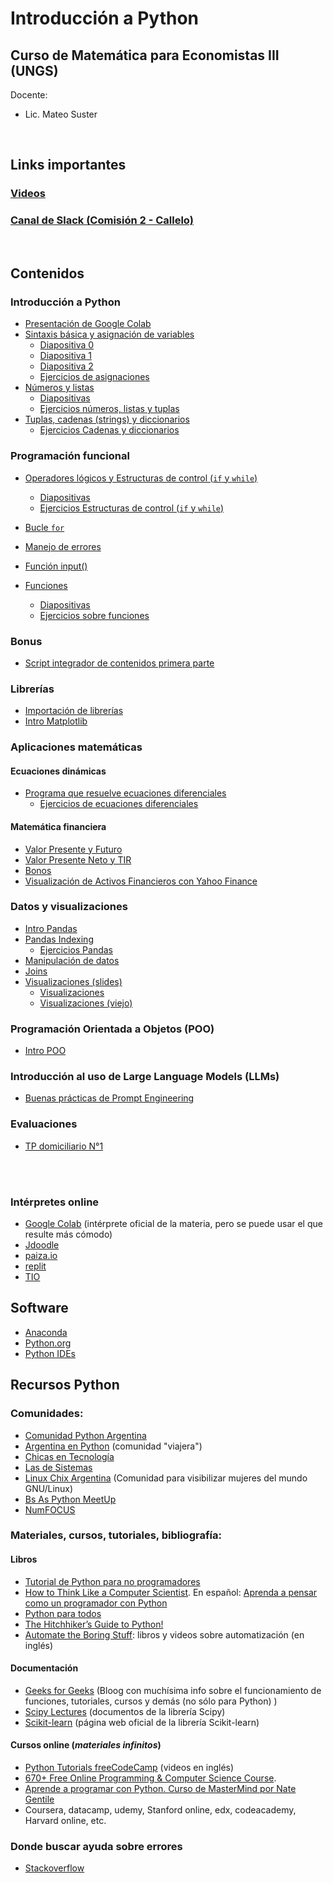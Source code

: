 # Introducción a Python
## Curso de Matemática para Economistas III (UNGS)

Docente: 
- Lic. Mateo Suster 

<br>


## Links importantes
### [Videos](https://youtube.com/playlist?list=PL2h-fkhd9MI0xKsPaNTeprgQKiPD4nwFC&si=XcHNmTRdmkLwqGyR)
<!-- ### [Canal de Slack (Comisión 1 - Pereira)](https://join.slack.com/t/mpeiii20251er-dvv6884/shared_invite/zt-31t2fheth-BVGWFC_oVPtRZTxOxKyoPA) -->
### [Canal de Slack (Comisión 2 - Callelo)](https://join.slack.com/t/mpeiii20252do-ftz4291/shared_invite/zt-3cd555tjq-DL68j_SzB~p9PhNjqwrwNw)

<!--
### [Videos](https://youtube.com/playlist?list=PL2h-fkhd9MI0xKsPaNTeprgQKiPD4nwFC&si=XcHNmTRdmkLwqGyR)
 -->


<br>

## Contenidos
### Introducción a Python
  * [Presentación de Google Colab](https://colab.research.google.com/github/mateosuster/pythonungs/blob/master/codigos/introduccion_a_python/0_Intro_Colab_y_Markdown.ipynb)
  * [Sintaxis básica y asignación de variables](https://colab.research.google.com/github/mateosuster/pythonungs/blob/master/codigos/introduccion_a_python/1.0_Sintaxis_b%C3%A1sica_y_asignaci%C3%B3n_de_variables.ipynb)
    * [Diapositiva 0](https://github.com/mateosuster/pythonungs/blob/master/documents/python_clase_1.pdf)
	* [Diapositiva 1](https://github.com/mateosuster/pythonungs/blob/master/documents/python_clase_1_1.pdf)
	* [Diapositiva 2](https://github.com/mateosuster/pythonungs/blob/master/documents/python_clase_1_2.pdf)
	* [Ejercicios de asignaciones](https://colab.research.google.com/github/mateosuster/pythonungs/blob/master/codigos/introduccion_a_python/1.1_Ejercicios_sobre_asignaci%C3%B3n_de_variables.ipynb)
  * [Números y listas](https://colab.research.google.com/drive/15RFG4oE_3lv_ArXkZvudDEDxgLJqrqrs?usp=sharing)
	* [Diapositivas](https://github.com/mateosuster/pythonungs/blob/master/documents/build/mpe3_py_numeros_y_listas.pdf)
	* [Ejercicios números, listas y tuplas](https://colab.research.google.com/github/mateosuster/pythonungs/blob/master/codigos/introduccion_a_python/2.1_Ejercicios_operadores%2C_n%C3%BAmeros%2C_listas_y_tuplas.ipynb)
  * [Tuplas, cadenas (strings) y diccionarios](https://colab.research.google.com/github/mateosuster/pythonungs/blob/master/codigos/introduccion_a_python/3.0_Tuplas_Cadenas_y_diccionarios.ipynb)
    * [Ejercicios Cadenas y diccionarios](https://colab.research.google.com/github/mateosuster/pythonungs/blob/master/codigos/introduccion_a_python/3.1_Ejercicios_Cadenas%2C_Tuplas_y_Diccionarios.ipynb) 

### Programación funcional
  * [Operadores lógicos y Estructuras de control (`if` y `while`)](https://colab.research.google.com/github/mateosuster/pythonungs/blob/master/codigos/programacion_funcional/1.0_Estructuras_de_control_I.ipynb)
	* [Diapositivas](https://github.com/mateosuster/pythonungs/blob/master/documents/build/mpe3_py_if_while.pdf)
    * [Ejercicios Estructuras de control (`if` y `while`)](https://colab.research.google.com/github/mateosuster/pythonungs/blob/master/codigos/programacion_funcional/MPE_III_Ejercicios_if_y_while.ipynb)
  * [Bucle `for`](https://colab.research.google.com/drive/1isk6NI5RwM-_1JXQNaA4P172I0N9As32?usp=sharing) 
  * [Manejo de errores](https://colab.research.google.com/github/mateosuster/pythonungs/blob/master/codigos/introduccion_a_python/Practica_manejo_de_errores.ipynb)
  * [Función input()](https://colab.research.google.com/github/mateosuster/pythonungs/blob/master/codigos/programacion_funcional/Funci%C3%B3n_input().ipynb)

  * [Funciones](https://colab.research.google.com/github/mateosuster/pythonungs/blob/master/codigos/programacion_funcional/MPE_III_Funciones.ipynb)
    * [Diapositivas](https://github.com/mateosuster/pythonungs/blob/master/documents/build/mpe3_py_funciones.pdf)
	* [Ejercicios sobre funciones](https://colab.research.google.com/github/mateosuster/pythonungs/blob/master/codigos/programacion_funcional/3.1_Ejercicios_Funciones.ipynb)



### Bonus
  * [Script integrador de contenidos primera parte](https://colab.research.google.com/github/mateosuster/pythonungs/blob/master/codigos/introduccion_a_python/4.0_Pr%C3%A1ctica_1_1_tipos_datos.ipynb)

### Librerías
  * [Importación de librerías](https://colab.research.google.com/github/mateosuster/pythonungs/blob/master/codigos/python_importaci_n_de_librer_as.ipynb)
  * [Intro Matplotlib](https://colab.research.google.com/github/mateosuster/pythonungs/blob/master/MPE_III_intro_matplotlib.ipynb)

### Aplicaciones matemáticas

#### Ecuaciones dinámicas
  * [Programa que resuelve ecuaciones diferenciales](https://colab.research.google.com/drive/19pO-BXE5CgdNWw6VUvfoGE_V1sRvz1R8?usp=sharing)  
    * [Ejercicios de ecuaciones diferenciales](https://colab.research.google.com/drive/1V6BNFKgypzMgdhHTc-2cBumNmiDENpLO?usp=sharing)

#### Matemática financiera
  * [Valor Presente y Futuro](https://colab.research.google.com/github/mateosuster/pythonungs/blob/master/codigos/mate_financiera/0_Valor_Presente_y_Futuro.ipynb)
  * [Valor Presente Neto y TIR](https://colab.research.google.com/drive/1LvXrD6JUFi4e6v1hfErbNFTAJwKwC_Xa?usp=sharing)
  * [Bonos](https://colab.research.google.com/github/mateosuster/pythonungs/blob/master/codigos/mate_financiera/2_Bonos.ipynb)
  * [Visualización de Activos Financieros con Yahoo Finance](https://colab.research.google.com/github/mateosuster/pythonungs/blob/master/codigos/manipulacion_de_datos/MPE_III_Mate_Financiera_con_Yahoo_Finance.ipynb)



### Datos y visualizaciones
  * [Intro Pandas](https://colab.research.google.com/github/mateosuster/pythonungs/blob/master/codigos/pandas/Practica_2_1_Intro_Pandas.ipynb)
  * [Pandas Indexing](https://colab.research.google.com/github/mateosuster/pythonungs/blob/master/codigos/pandas/Practica_2_2_Pandas_Indexing.ipynb)
    * [Ejercicios Pandas](https://colab.research.google.com/github/mateosuster/pythonungs/blob/master/codigos/manipulacion_de_datos/3_Ejercicios_pandas.ipynb)
  * [Manipulación de datos](https://colab.research.google.com/github/mateosuster/pythonungs/blob/master/codigos/manipulacion_de_datos/4_Manipulaci%C3%B3n_de_DataFrames.ipynb)
  * [Joins](https://colab.research.google.com/github/mateosuster/pythonungs/blob/master/codigos/pandas/10%20-%20Merging%20DataFrames.ipynb)
  * [Visualizaciones (slides)](https://docs.google.com/presentation/d/1eYbD81AZLLTGCsGvgr6PaaFVgNOI0TFrVaVjM0jOmWk/edit?usp=sharing)
    * [Visualizaciones](https://colab.research.google.com/github/mateosuster/pythonungs/blob/master/codigos/manipulacion_de_datos/visualizacion_con_pandas__matplotlib_y_plotly.ipynb )
    * [Visualizaciones (viejo)](https://colab.research.google.com/github/mateosuster/pythonungs/blob/master/codigos/pandas/Pr%C3%A1ctica_Visualizacion_de_datos.ipynb)


### Programación Orientada a Objetos (POO)
  * [Intro POO]()

### Introducción al uso de Large Language Models (LLMs)
  * [Buenas prácticas de Prompt Engineering](https://docs.google.com/presentation/d/1_-5daXNb3naPCzeUXScTyGfB9EXzdhQ2/edit?usp=sharing&ouid=110388837573642867809&rtpof=true&sd=true)

### Evaluaciones
* [TP domiciliario N°1](https://colab.research.google.com/github/mateosuster/pythonungs/blob/master/MPE_III_TP_domiciliario_N%C2%B01.ipynb)
<!-- * [TP domiciliario N°1](https://colab.research.google.com/github/mateosuster/pythonungs/blob/master/codigos/TPs/MPE_III_TP_domiciliario_N%C2%B01.ipynb)
  * [Errores comunes](https://colab.research.google.com/github/mateosuster/pythonungs/blob/master/codigos/TPs/MPE_III_TP_domiciliario_N%C2%B01_Errores_comunes.ipynb)
* [TP domiciliario N°2](https://drive.google.com/file/d/1Ygzk78VmKmmVhap50aMqmWaAR634MpmK/view?usp=sharing)
  * [Propuesta de resolucion del TP N°2](https://drive.google.com/file/d/1gzxIGuTq7rRZCc-NEybbbVAU1pWAU0qV/view?usp=sharing)
* [TP domiciliario N°3](https://colab.research.google.com/github/mateosuster/pythonungs/blob/master/codigos/TPs/tp03_hipoteca_de_mariano.ipynb)
  * [Propuesta de resolución del TP N°3](https://colab.research.google.com/github/mateosuster/pythonungs/blob/master/codigos/TPs/mpe_iii_posible_soluci_n_al_tp_de_la_hipoteca_de_mariano.ipynb) 
* [Primer parcial](https://drive.google.com/drive/folders/1OX91zp_QWvLxHPzxz1eU7saT1mGmWKli?usp=sharing)
  * [Propuesta de solución](https://colab.research.google.com/drive/1vcpksUQqR3ZPtWkUo5BynW-z3pj8RSRs?usp=sharing)

* [Segundo parcial](https://drive.google.com/file/d/18vbLSO_xqJVwZ3dq9iljVGcBbIPia8TX/view?usp=sharing) -->


<!-- 

* [TP domiciliario N°3](https://drive.google.com/file/d/1kJCT01RhOPNwOtrq60lJofdRCpHNIBNy/view?usp=sharing)
* [TP domiciliario N°4](https://drive.google.com/file/d/1t6-oIcpvvH0MKXDufhR-YiI8wWzxOMYd/view?usp=sharing)
* [Resolución propuesta TP N°4](https://colab.research.google.com/github/mateosuster/pythonungs/blob/master/codigos/TPs/MPE3_022023_TP4_resolucion.ipynb)
* [TP domiciliario N°5](https://drive.google.com/file/d/1KDOR3LGRHJdBuDZFy51eaYC4DmwyjYpL/view?usp=sharing)  
-->



<!-- ### Datos y visualizaciones
  * [Intro Pandas](https://colab.research.google.com/github/mateosuster/pythonungs/blob/master/codigos/manipulacion_de_datos/1_Intro_Pandas.ipynb)
  * [Pandas Indexing](https://colab.research.google.com/github/mateosuster/pythonungs/blob/master/codigos/manipulacion_de_datos/2_Pandas_Indexing.ipynb)
    * [Ejercicios Pandas I](https://colab.research.google.com/github/mateosuster/pythonungs/blob/master/codigos/manipulacion_de_datos/3_Ejercicios_pandas.ipynb) -->
  





<!-- ### Evaluaciones -->
<!-- * [TP domiciliario N°1](https://colab.research.google.com/github/mateosuster/pythonungs/blob/master/codigos/TPs/MPE_III_TP_domiciliario_N%C2%B01.ipynb)
	* [Errores comunes](https://colab.research.google.com/github/mateosuster/pythonungs/blob/master/pythonungs/codigos/TPs/tp1_errores_comunes.ipynb)
* [TP domiciliario N°2](https://colab.research.google.com/github/mateosuster/pythonungs/blob/master/TP02_hipoteca_de_mariano.ipynb)
* [Segundo parcial](https://github.com/mateosuster/pythonungs/raw/master/documents/MPE_III___Python___Segundo_parcial___22_02.pdf)
* [Primer recuperatorio](https://github.com/mateosuster/pythonungs/raw/master/documents/MPE_III___Recuperatorio_1__Python____22_02.pdf)
* [Propuesta resolucion Segundo Parcial](https://colab.research.google.com/github/mateosuster/pythonungs/blob/master/codigos/propuesta_resolucion_parcial2.ipynb) -->

   



<!-- * [TP domiciliario N°2](https://colab.research.google.com/drive/1wLxUtrRV-16NoQciT3ExtiL4w1xZOXCx#scrollTo=Q2-XUspAj8Tn)
* [TP domiciliario N°3](https://drive.google.com/file/d/10bwo5EnIHsCIasQ-kK6gSjmuW7yp5MA0/view?usp=sharing)
* [TP domiciliario N°4](https://drive.google.com/file/d/1n9DLvxf7bJ8fSTDMrI5ki26bxc5YY40j/view?usp=sharing) -->

 
 
<br>
<br>

### Intérpretes online
- [Google Colab](https://colab.research.google.com/notebooks/welcome.ipynb) (intérprete oficial de la materia, pero se puede usar el que resulte más cómodo)
- [Jdoodle](https://www.jdoodle.com/python-programming-online)
- [paiza.io](https://paiza.io/en/projects/new?language=python)
- [replit](https://repl.it/languages/Python2)
- [TIO](https://tio.run/#python2)


## Software

- [Anaconda](https://www.anaconda.com/)
- [Python.org](https://www.python.org/downloads/)
- [Python IDEs](https://wiki.python.org/moin/IntegratedDevelopmentEnvironments)


## Recursos Python
### Comunidades:
- [Comunidad Python Argentina](http://www.python.org.ar/)
- [Argentina en Python](https://argentinaenpython.com/) (comunidad "viajera")
- [Chicas en Tecnología](https://www.chicasentecnologia.org/)
- [Las de Sistemas](https://twitter.com/lasdesistemas)
- [Linux Chix Argentina](https://twitter.com/linuxchixar) (Comunidad para visibilizar mujeres del mundo GNU/Linux)
- [Bs As Python MeetUp](https://www.meetup.com/Buenos-Aires-Python-Meetup/)
- [NumFOCUS](https://numfocus.org/sponsored-projects)



### Materiales, cursos, tutoriales, bibliografía:
#### Libros
- [Tutorial de Python para no programadores](http://jjc.freeshell.org/easytut/easytut_es/easytut.html)
- [How to Think Like a Computer Scientist](http://openbookproject.net/thinkcs/python/english2e/). En español: [Aprenda a pensar como un programador con Python](https://argentinaenpython.com/quiero-aprender-python/aprenda-a-pensar-como-un-programador-con-python.pdf)
- [Python para todos](https://launchpadlibrarian.net/18980633/Python%20para%20todos.pdf)
- [The Hitchhiker’s Guide to Python!](https://docs.python-guide.org/)
- [Automate the Boring Stuff](https://automatetheboringstuff.com): libros y videos sobre automatización (en inglés)

#### Documentación
- [Geeks for Geeks](https://geeksforgeeks.org/) (Bloog con muchísima info sobre el funcionamiento de funciones, tutoriales, cursos y demás (no sólo para Python) )
- [Scipy Lectures](https://scipy-lectures.org/index.html) (documentos de la librería Scipy)
- [Scikit-learn](https://scikit-learn.org/) (página web oficial de la librería Scikit-learn)

#### Cursos online (*materiales infinitos*)
- [Python Tutorials freeCodeCamp](https://www.youtube.com/playlist?list=PLWKjhJtqVAbnqBxcdjVGgT3uVR10bzTEB) (videos en inglés)
- [670+ Free Online Programming & Computer Science Course](https://www.freecodecamp.org/news/free-programming-courses-august-2019/).
- [Aprende a programar con Python. Curso de MasterMind por Nate Gentile](https://www.mastermind.ac/courses/iniciacion-python)
- Coursera, datacamp, udemy, Stanford online, edx, codeacademy, Harvard online, etc.

### Donde buscar ayuda sobre errores 
- [Stackoverflow](https://stackoverflow.com/)


	

